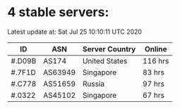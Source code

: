 # 4 stable servers:

Latest update at: Sat Jul 25 10:10:11 UTC 2020

| ID | ASN | Server Country | Online |
| -- | --- | -------------- | ------ |
| #.D09B | AS174 | United States | 116 hrs |
| #.7F1D | AS63949 | Singapore | 83 hrs |
| #.C778 | AS51659 | Russia | 97 hrs |
| #.0322 | AS45102 | Singapore | 67 hrs |

